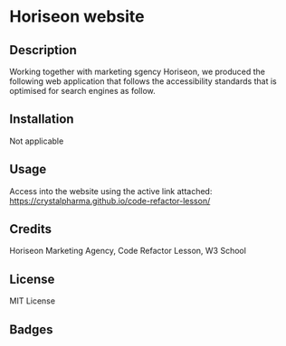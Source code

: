 # Horiseon website
## Description
Working together with marketing sgency Horiseon, we produced the following web application that follows the accessibility standards that is optimised for search engines as follow.

## Installation
Not applicable

## Usage
Access into the website using the active link attached: https://crystalpharma.github.io/code-refactor-lesson/

## Credits
Horiseon Marketing Agency,
Code Refactor Lesson,
W3 School

## License
MIT License

## Badges

